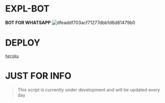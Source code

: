 # EXPL-BOT

**BOT FOR WHATSAPP**
![dfeaddf703acf71277dbb1d6d81479b0](https://user-images.githubusercontent.com/88314302/135382480-0fe5882a-4960-4b52-9d05-3d9939b7d088.gif)

# DEPLOY

[`heroku`](https://heroku.app/)

# JUST FOR INFO
> This script is currently under development and will be updated every day
